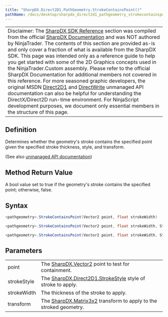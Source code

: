 ```yaml
---
title: "SharpDX.Direct2D1.PathGeometry.StrokeContainsPoint()"
pathName: /docs/desktop/sharpdx_direct2d1_pathgeometry_strokecontainspoint
---
```


|  |
| --- |
| Disclaimer: The [SharpDX SDK Reference](/docs/desktop/sharpdx_sdk_reference) section was compiled from the official [SharpDX Documentation](http://sharpdx.org/) and was NOT authored by NinjaTrader. The contents of this section are provided as-is and only cover a fraction of what is available from the SharpDX SDK. This page was intended only as a reference guide to help you get started with some of the 2D Graphics concepts used in the NinjaTrader.Custom assembly. Please refer to the official SharpDX Documentation for additional members not covered in this reference. For more seasoned graphic developers, the original MSDN [Direct2D1](https://msdn.microsoft.com/en-us/library/windows/desktop/dd370990.aspx) and [DirectWrite](https://msdn.microsoft.com/en-us/library/windows/desktop/dd368038.aspx) unmanaged API documentation can also be helpful for understanding the DirectX/Direct2D run-time environment. For NinjaScript development purposes, we document only essential members in the structure of this page. |


## Definition

Determines whether the geometry's stroke contains the specified point given the specified stroke thickness, style, and transform.

(See also [unmanaged API documentation](http://msdn.microsoft.com/en-us/library/dd316742.aspx))


## Method Return Value

A bool value set to true if the geometry's stroke contains the specified point; otherwise, false.


## Syntax

```csharp
<pathgeometry>.StrokeContainsPoint(Vector2 point, float strokeWidth)
```

```csharp
<pathgeometry>.StrokeContainsPoint(Vector2 point, float strokeWidth, StrokeStyle strokeStyle)
```

```csharp
<pathgeometry>.StrokeContainsPoint(Vector2 point, float strokeWidth, StrokeStyle strokeStyle, Matrix3x2 transform)
```


## Parameters

|  |  |
| --- | --- |
| point | The [SharpDX.Vector2](/docs/desktop/sharpdx_vector2) point to test for containment.  |
| strokeStyle | The [SharpDX.Direct2D1.StrokeStyle](/docs/desktop/sharpdx_direct2d1_strokestyle) style of stroke to apply.  |
| strokeWidth | The thickness of the stroke to apply.  |
| transform | The [SharpDX.Matrix3x2](/docs/desktop/sharpdx_matrix3x2) transform to apply to the stroked geometry. |

